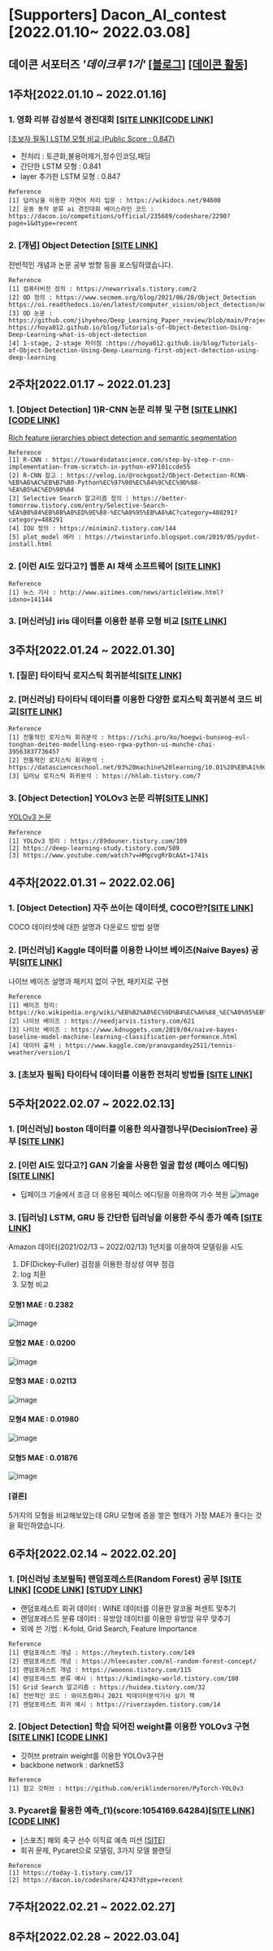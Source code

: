 # [Supporters] Dacon_AI_contest [2022.01.10~ 2022.03.08]

## 데이콘 서포터즈 *'데이크루 1기'* [[블로그]](https://blog.naver.com/soodagnu) [[데이콘 활동]](https://dacon.io/myprofile/409575/home)

## 1주차[2022.01.10 ~ 2022.01.16]

### 1. 영화 리뷰 감성분석 경진대회 [[SITE LINK]](https://dacon.io/competitions/official/235864/overview/description)[[CODE LINK]](https://github.com/jihyeheo/Dacon_AI_contest/blob/main/1%EC%A3%BC%EC%B0%A8_20220114_LSTM%EB%AA%A8%ED%98%95%EB%B9%84%EA%B5%90.ipynb)<br>

[[초보자 필독] LSTM 모형 비교 (Public Score : 0.847)](https://dacon.io/competitions/official/235864/codeshare/4180?page=1&dtype=recent)<br>
* 전처리 : 토큰화,불용어제거,정수인코딩,패딩
* 간단한 LSTM 모형 : 0.841 <br>
* layer 추가한 LSTM 모형 : 0.847 <br> 
```
Reference
[1] 딥러닝을 이용한 자연어 처리 입문 : https://wikidocs.net/94600
[2] 운동 동작 분류 ai 경진대회 베이스라인 코드 : https://dacon.io/competitions/official/235689/codeshare/2290?page=1&dtype=recent
```

### 2. [개념] Object Detection [[SITE LINK]](https://dacon.io/forum/405806?page=1&dtype=recent)<br>
전반적인 개념과 논문 공부 방향 등을 포스팅하였습니다.

```
Reference
[1] 컴퓨터비전 정의 : https://newarrivals.tistory.com/2
[2] OD 정의 : https://www.secmem.org/blog/2021/06/20/Object_Detection
https://oi.readthedocs.io/en/latest/computer_vision/object_detection/od_main.html
[3] OD 논문 : https://github.com/jihyeheo/Deep_Learning_Paper_review/blob/main/Project/project2/AI_paper_review.pdf
https://hoya012.github.io/blog/Tutorials-of-Object-Detection-Using-Deep-Learning-what-is-object-detection
[4] 1-stage, 2-stage 차이점 :https://hoya012.github.io/blog/Tutorials-of-Object-Detection-Using-Deep-Learning-first-object-detection-using-deep-learning
```

## 2주차[2022.01.17 ~ 2022.01.23]

### 1. [Object Detection] 1)R-CNN 논문 리뷰 및 구현 [[SITE LINK]](https://dacon.io/codeshare/4230?page=1&dtype=recent) [[CODE LINK]](https://github.com/jihyeheo/Dacon_AI_contest/blob/main/2%EC%A3%BC%EC%B0%A8_20220120_R-CNN.ipynb)

[Rich feature jierarchies object detection and semantic segmentation](https://arxiv.org/pdf/1311.2524.pdf)
```
Reference
[1] R-CNN : https://towardsdatascience.com/step-by-step-r-cnn-implementation-from-scratch-in-python-e97101ccde55
[2] R-CNN 참고 : https://velog.io/@rockgoat2/Object-Detection-RCNN-%EB%A6%AC%EB%B7%B0-Python%EC%97%90%EC%84%9C%EC%9D%98-%EA%B5%AC%ED%98%84
[3] Selective Search 알고리즘 정의 : https://better-tomorrow.tistory.com/entry/Selective-Search-%EA%B0%84%EB%8B%A8%ED%9E%88-%EC%A0%95%EB%A6%AC?category=488291?category=488291
[4] IOU 정의 : https://minimin2.tistory.com/144
[5] plot_model 에러 : https://twinstarinfo.blogspot.com/2019/05/pydot-install.html
```


### 2. [이런 AI도 있다고?] 웹툰 AI 채색 소프트웨어 [[SITE LINK]](https//dacon.io/forum/405843?page=1&dtype=recent&utm_source=dacrew&utm_medium=409575&utm_campaign=dacrew_1)<br>

```
Reference
[1] 뉴스 기사 : http://www.aitimes.com/news/articleView.html?idxno=141144
```

### 3. [머신러닝] iris 데이터를 이용한 분류 모형 비교 [[SITE LINK]](https://dacon.io/codeshare/4250?page=1&dtype=recent&utm_source=dacrew&utm_medium=409575&utm_campaign=dacrew_1)<br>


## 3주차[2022.01.24 ~ 2022.01.30]

### 1. [질문] 타이타닉 로지스틱 회귀분석[[SITE LINK]](https://dacon.io/codeshare/4259?page=1&dtype=recent&utm_source=dacrew&utm_medium=409575&utm_campaign=dacrew_1)

### 2. [머신러닝] 타이타닉 데이터를 이용한 다양한 로지스틱 회귀분석 코드 비교[[SITE LINK]](https://dacon.io/codeshare/4397?utm_source=dacrew&utm_medium=409575&utm_campaign=dacrew_1)

```
Reference
[1] 전통적인 로지스틱 회귀분석 : https://ichi.pro/ko/hoegwi-bunseog-eul-tonghan-deiteo-modelling-eseo-rgwa-python-ui-munche-chai-39563837736457
[2] 전통적인 로지스틱 회귀분석 : https://datascienceschool.net/03%20machine%20learning/10.01%20%EB%A1%9C%EC%A7%80%EC%8A%A4%ED%8B%B1%20%ED%9A%8
[3] 딥러닝 로지스틱 회귀분석 : https://hhlab.tistory.com/7
```

### 3. [Object Detection] YOLOv3 논문 리뷰[[SITE LINK]](https://dacon.io/forum/405872?utm_source=dacrew&utm_medium=409575&utm_campaign=dacrew_1)
[YOLOv3 논문](https://arxiv.org/pdf/1804.02767.pdf)

```
Reference
[1] YOLOv3 정리 : https://89douner.tistory.com/109
[2] https://deep-learning-study.tistory.com/509
[3] https://www.youtube.com/watch?v=HMgcvgRrDcA&t=1741s
```

## 4주차[2022.01.31 ~ 2022.02.06]

### 1. [Object Detection] 자주 쓰이는 데이터셋, COCO란?[[SITE LINK]](https://dacon.io/forum/405930?utm_source=dacrew&utm_medium=409575&utm_campaign=dacrew_1)
COCO 데이터셋에 대한 설명과 다운로드 방법 설명

### 2. [머신러닝] Kaggle 데이터를 이용한 나이브 베이즈(Naive Bayes) 공부[[SITE LINK]](https://dacon.io/codeshare/4419?utm_source=dacrew&utm_medium=409575&utm_campaign=dacrew_1)

나이브 베이즈 설명과 패키지 없이 구현, 패키지로 구현

```
Reference
[1] 베이즈 정리: https://ko.wikipedia.org/wiki/%EB%B2%A0%EC%9D%B4%EC%A6%88_%EC%A0%95%EB%A6%AC
[2] 나이브 베이즈 : https://needjarvis.tistory.com/621
[3] 나이브 베이즈 : https://www.kdnuggets.com/2019/04/naive-bayes-baseline-model-machine-learning-classification-performance.html
[4] 데이터 출처 : https://www.kaggle.com/pranavpandey2511/tennis-weather/version/1
```

### 3. [초보자 필독] 타이타닉 데이터를 이용한 전처리 방법들 [[SITE LINK]](https://dacon.io/competitions/open/235539/codeshare/4447?page=1&dtype=recent&utm_source=dacrew&utm_medium=409575&utm_campaign=dacrew_1)

## 5주차[2022.02.07 ~ 2022.02.13]

### 1. [머신러닝] boston 데이터를 이용한 의사결정나무(DecisionTree) 공부 [[SITE LINK]](https://dacon.io/codeshare/4522?page=1&dtype=recent&utm_source=dacrew&utm_medium=409575&utm_campaign=dacrew_1)

### 2. [이런 AI도 있다고?] GAN 기술을 사용한 얼굴 합성 (페이스 에디팅)[[SITE LINK]](https://dacon.io/forum/405990?page=1&dtype=recent&utm_source=dacrew&utm_medium=409575&utm_campaign=dacrew_1)

- 딥페이크 기술에서 조금 더 응용된 페이스 에디팅을 이용하여 가수 복원
![image](https://user-images.githubusercontent.com/64202709/154535973-a807acd9-9e16-482c-ac70-874103b99024.png)


### 3. [딥러닝] LSTM, GRU 등 간단한 딥러닝을 이용한 주식 종가 예측 [[SITE LINK]](https://dacon.io/codeshare/4527?page=1&dtype=recent&utm_source=dacrew&utm_medium=409575&utm_campaign=dacrew_1)

Amazon 데이터(2021/02/13 ~ 2022/02/13) 1년치를 이용하여 모델링을 시도
1) DF(Dickey-Fuller) 검정을 이용한 정상성 여부 점검
2) log 치환
3) 모형 비교
#### 모형1 MAE : 0.2382
![image](https://user-images.githubusercontent.com/64202709/154533606-c6f18a07-da1b-49dc-9682-224e3cf55e92.png)

#### 모형2 MAE : 0.0200
![image](https://user-images.githubusercontent.com/64202709/154534245-4dcea574-d82c-4698-849f-11ce2bc9e30d.png)

#### 모형3 MAE : 0.02113
![image](https://user-images.githubusercontent.com/64202709/154534342-867c9146-2376-4b22-b158-e9809d09d321.png)

#### 모형4 MAE : 0.01980
![image](https://user-images.githubusercontent.com/64202709/154534485-2ee83ca5-fe65-4faf-8f25-2db29a89ac93.png)

#### 모형5 MAE : 0.01876
![image](https://user-images.githubusercontent.com/64202709/154534603-d76168bb-b82d-4c2a-8ea3-9e2c549d19f3.png)

#### [결론]
5가지의 모형을 비교해보았는데 GRU 모형에 층을 쌓은 형태가 가장 MAE가 좋다는 것을 확인하였습니다.

## 6주차[2022.02.14 ~ 2022.02.20]

### 1. [머신러닝 초보필독] 랜덤포레스트(Random Forest) 공부 [[SITE LINK]](https://dacon.io/codeshare/4552?utm_source=dacrew&utm_medium=409575&utm_campaign=dacrew_1) [[CODE LINK]](https://github.com/jihyeheo/Dacon_AI_contest/blob/main/6%EC%A3%BC%EC%B0%A8_20220219_%EB%9E%9C%EB%8D%A4%ED%8F%AC%EB%A0%88%EC%8A%A4%ED%8A%B8%EC%8B%A4%EC%8A%B5.ipynb) [[STUDY LINK]](https://github.com/jihyeheo/Dacon_AI_contest/blob/main/6%EC%A3%BC%EC%B0%A8_20220219_%EB%9E%9C%EB%8D%A4%ED%8F%AC%EB%A0%88%EC%8A%A4%ED%8A%B8%EA%B0%9C%EB%85%90.pdf)

- 랜덤포레스트 회귀 데이터 : WINE 데이터를 이용한 알코올 퍼센트 맞추기<br>
- 랜덤포레스트 분류 데이터 : 유방암 데이터를 이용한 유방암 유무 맞추기<br>
- 외에 쓴 기법 : K-fold, Grid Search, Feature Importance<br>

```
Reference
[1] 랜덤포레스트 개념 : https://heytech.tistory.com/149
[2] 랜덤포레스트 개념 : https://hleecaster.com/ml-random-forest-concept/
[3] 랜덤포레스트 개념 : https://wooono.tistory.com/115
[4] 랜덤포레스트 분류 예시 : https://kimdingko-world.tistory.com/180
[5] Grid Search 알고리즘 : https://huidea.tistory.com/32
[6] 전반적인 코드 : 와이즈컴퍼니 2021 빅데이터분석기사 실기 책
[7] 랜덤포레스트 회귀 예시 : https://riverzayden.tistory.com/14
```

### 2. [Object Detection] 학습 되어진 weight를 이용한 YOLOv3 구현 [[SITE LINK]](https://dacon.io/codeshare/4557?page=1&dtype=recent&utm_source=dacrew&utm_medium=409575&utm_campaign=dacrew_1) [[CODE LINK]](https://github.com/jihyeheo/Dacon_AI_contest/blob/main/6%EC%A3%BC%EC%B0%A8_20220219_YOLOv3.ipynb)

- 깃허브 pretrain weight를 이용한 YOLOv3구현
- backbone network : darknet53

```
Reference
[1] 참고 깃허브 : https://github.com/eriklindernoren/PyTorch-YOLOv3
```

### 3. Pycaret을 활용한 예측_(1)(score:1054169.64284)[[SITE LINK]](https://dacon.io/competitions/open/235538/codeshare/4560?page=1&dtype=recent&utm_source=dacrew&utm_medium=409575&utm_campaign=dacrew_1) [[CODE LINK]](https://github.com/jihyeheo/Dacon_AI_contest/blob/main/6%EC%A3%BC%EC%B0%A8_20220220_Pycaret_modeling.ipynb)

- [스포츠] 해외 축구 선수 이직료 예측 미션 [[SITE]](https://dacon.io/competitions/open/235538/overview/description) <br>
- 회귀 문제, Pycaret으로 모델링, 3가지 모델 블랜딩
  
```
Reference
[1] https://today-1.tistory.com/17
[2] https://dacon.io/codeshare/4243?dtype=recent
```

## 7주차[2022.02.21 ~ 2022.02.27]

## 8주차[2022.02.28 ~ 2022.03.04]
